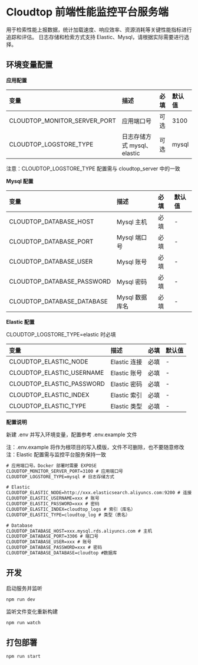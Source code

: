 # Cloudtop 前端性能监控平台服务端

用于检索性能上报数据，统计加载速度、响应效率、资源消耗等关键性能指标进行追踪和评估。
日志存储和检索方式支持 Elastic、Mysql，请根据实际需要进行选择。

## 环境变量配置

**应用配置**

| 变量                         | 描述                        | 必填 | 默认值 |
| :--------------------------- | :-------------------------- | :--- | :----- |
| CLOUDTOP_MONITOR_SERVER_PORT | 应用端口号                  | 可选 | 3100   |
| CLOUDTOP_LOGSTORE_TYPE       | 日志存储方式 mysql、elastic | 可选 | mysql  |

注意：CLOUDTOP_LOGSTORE_TYPE 配置需与 cloudtop_server 中的一致

**Mysql 配置**

| 变量                       | 描述   | 必填 | 默认值 |
| :------------------------- | :----- | :--- | :----- |
| CLOUDTOP_DATABASE_HOST       | Mysql 主机     | 必填 | -      |
| CLOUDTOP_DATABASE_PORT       | Mysql 端口号   | 必填 | -      |
| CLOUDTOP_DATABASE_USER       | Mysql 账号     | 必填 | -      |
| CLOUDTOP_DATABASE_PASSWORD   | Mysql 密码     | 必填 | -      |
| CLOUDTOP_DATABASE_DATABASE   | Mysql 数据库名 | 必填 | -      |

**Elastic 配置**

CLOUDTOP_LOGSTORE_TYPE=elastic 时必填

| 变量                      | 描述         | 必填 | 默认值 |
| :------------------------ | :----------- | :--- | :----- |
| CLOUDTOP_ELASTIC_NODE     | Elastic 连接 | 必填 | -      |
| CLOUDTOP_ELASTIC_USERNAME | Elastic 账号 | 必填 | -      |
| CLOUDTOP_ELASTIC_PASSWORD | Elastic 密码 | 必填 | -      |
| CLOUDTOP_ELASTIC_INDEX    | Elastic 索引 | 必填 | -      |
| CLOUDTOP_ELASTIC_TYPE     | Elastic 类型 | 必填 | -      |


**配置说明**

新建 .env 并写入环境变量，配置参考 .env.example 文件

注：.env.example 将作为根项目的写入模版，文件不可删除，也不要随意修改
注：Elastic 配置需与监控平台服务保持一致

```txt
# 应用端口号。Docker 部署时需要 EXPOSE
CLOUDTOP_MONITOR_SERVER_PORT=3100 # 应用端口号
CLOUDTOP_LOGSTORE_TYPE=mysql # 日志存储方式

# Elastic 
CLOUDTOP_ELASTIC_NODE=http://xxx.elasticsearch.aliyuncs.com:9200 # 连接（域名+端口号）
CLOUDTOP_ELASTIC_USERNAME=xxx # 账号
CLOUDTOP_ELASTIC_PASSWORD=xxx # 密码
CLOUDTOP_ELASTIC_INDEX=cloudtop_logs # 索引（库名）
CLOUDTOP_ELASTIC_TYPE=cloudtop_log # 类型（表名）

# Database
CLOUDTOP_DATABASE_HOST=xxx.mysql.rds.aliyuncs.com # 主机
CLOUDTOP_DATABASE_PORT=3306 # 端口号
CLOUDTOP_DATABASE_USER=xxx # 账号
CLOUDTOP_DATABASE_PASSWORD=xxx # 密码
CLOUDTOP_DATABASE_DATABASE=cloudtop #数据库
```

## 开发

启动服务并监听

```bash
npm run dev
```

监听文件变化重新构建

```bash
npm run watch
```

## 打包部署

```bash
npm run start
```
